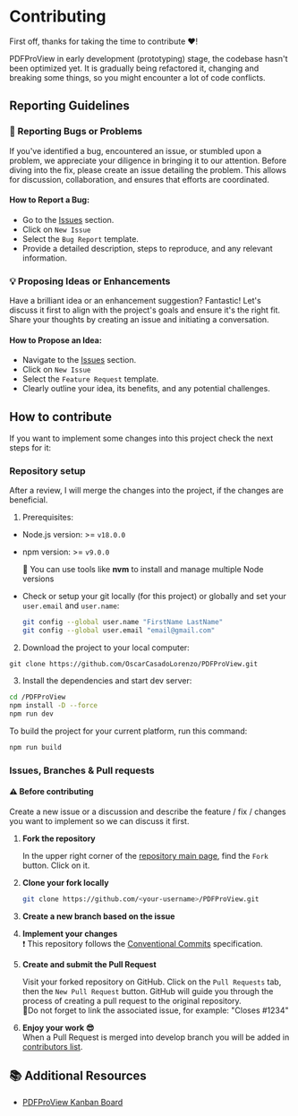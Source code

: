 # Contributing

First off, thanks for taking the time to contribute ❤!

PDFProView in early development (prototyping) stage, the codebase hasn't been optimized yet. It is gradually being refactored it, changing and breaking some things, so you might encounter a lot of code conflicts.

## Reporting Guidelines

### 🐞 Reporting Bugs or Problems

If you've identified a bug, encountered an issue, or stumbled upon a problem, we appreciate your diligence in bringing it to our attention. Before diving into the fix, please create an issue detailing the problem. This allows for discussion, collaboration, and ensures that efforts are coordinated.

#### How to Report a Bug:

- Go to the [Issues](https://github.com/OscarCasadoLorenzo/PDFProView/issues) section.
- Click on `New Issue`
- Select the `Bug Report` template.
- Provide a detailed description, steps to reproduce, and any relevant information.

### 💡 Proposing Ideas or Enhancements

Have a brilliant idea or an enhancement suggestion? Fantastic! Let's discuss it first to align with the project's goals and ensure it's the right fit. Share your thoughts by creating an issue and initiating a conversation.

#### How to Propose an Idea:

- Navigate to the [Issues](https://github.com/OscarCasadoLorenzo/PDFProView/issues) section.
- Click on `New Issue`
- Select the `Feature Request` template.
- Clearly outline your idea, its benefits, and any potential challenges.

## How to contribute

If you want to implement some changes into this project check the next steps for it:

### Repository setup

After a review, I will merge the changes into the project, if the changes are beneficial.

1.  Prerequisites:

- Node.js version: >= `v18.0.0`
- npm version: >= `v9.0.0`

  🔧 You can use tools like **nvm** to install and manage multiple Node versions

- Check or setup your git locally (for this project) or globally and set your `user.email` and `user.name`:

  ```bash
  git config --global user.name "FirstName LastName"
  git config --global user.email "email@gmail.com"
  ```

2. Download the project to your local computer:

```
git clone https://github.com/OscarCasadoLorenzo/PDFProView.git
```

3. Install the dependencies and start dev server:

```bash
cd /PDFProView
npm install -D --force
npm run dev
```

To build the project for your current platform, run this command:

```bash
npm run build
```

### Issues, Branches & Pull requests

#### ⚠ Before contributing

Create a new issue or a discussion and describe the feature / fix / changes you want to implement so we can discuss it first.

1. **Fork the repository**

   In the upper right corner of the [repository main page](https://github.com/OscarCasadoLorenzo/PDFProView), find the `Fork` button. Click on it.

2. **Clone your fork locally**

   ```bash
   git clone https://github.com/<your-username>/PDFProView.git
   ```

3. **Create a new branch based on the issue**

4. **Implement your changes**  
   ❗ This repository follows the [Conventional Commits](https://www.conventionalcommits.org/) specification.

5. **Create and submit the Pull Request**

   Visit your forked repository on GitHub. Click on the `Pull Requests` tab, then the `New Pull Request` button. GitHub will guide you through the process of creating a pull request to the original repository.  
   📑Do not forget to link the associated issue, for example: "Closes #1234"

6. **Enjoy your work 😎**  
   When a Pull Request is merged into develop branch you will be added in <u>contributors list</u>.

## 📚 Additional Resources

- [PDFProView Kanban Board](https://github.com/users/OscarCasadoLorenzo/projects/10)
